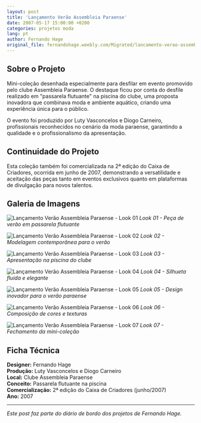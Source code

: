 ```yaml
---
layout: post
title: 'Lançamento Verão Assembleia Paraense'
date: 2007-05-17 15:00:00 +0200
categories: projetos moda
lang: pt
author: Fernando Hage
original_file: fernandohage.weebly.com/Migrated/lancamento-verao-assembleia-paraense.html
---
```


## Sobre o Projeto

Mini-coleção desenhada especialmente para desfilar em evento promovido pelo clube Assembleia Paraense. O destaque ficou por conta do desfile realizado em "passarela flutuante" na piscina do clube, uma proposta inovadora que combinava moda e ambiente aquático, criando uma experiência única para o público.

O evento foi produzido por Luty Vasconcelos e Diogo Carneiro, profissionais reconhecidos no cenário da moda paraense, garantindo a qualidade e o profissionalismo da apresentação.

## Continuidade do Projeto

Esta coleção também foi comercializada na 2ª edição do Caixa de Criadores, ocorrida em junho de 2007, demonstrando a versatilidade e aceitação das peças tanto em eventos exclusivos quanto em plataformas de divulgação para novos talentos.

## Galeria de Imagens

![Lançamento Verão Assembleia Paraense - Look 01](/assets/images/2007-05-17-lancamento-verao-assembleia-paraense-belem-01.jpg)
*Look 01 - Peça de verão em passarela flutuante*

![Lançamento Verão Assembleia Paraense - Look 02](/assets/images/2007-05-17-lancamento-verao-assembleia-paraense-belem-02.jpg)
*Look 02 - Modelagem contemporânea para o verão*

![Lançamento Verão Assembleia Paraense - Look 03](/assets/images/2007-05-17-lancamento-verao-assembleia-paraense-belem-03.jpg)
*Look 03 - Apresentação na piscina do clube*

![Lançamento Verão Assembleia Paraense - Look 04](/assets/images/2007-05-17-lancamento-verao-assembleia-paraense-belem-04.jpg)
*Look 04 - Silhueta fluida e elegante*

![Lançamento Verão Assembleia Paraense - Look 05](/assets/images/2007-05-17-lancamento-verao-assembleia-paraense-belem-05.jpg)
*Look 05 - Design inovador para o verão paraense*

![Lançamento Verão Assembleia Paraense - Look 06](/assets/images/2007-05-17-lancamento-verao-assembleia-paraense-belem-06.jpg)
*Look 06 - Composição de cores e texturas*

![Lançamento Verão Assembleia Paraense - Look 07](/assets/images/2007-05-17-lancamento-verao-assembleia-paraense-belem-07.jpg)
*Look 07 - Fechamento da mini-coleção*

## Ficha Técnica

**Designer:** Fernando Hage  
**Produção:** Luty Vasconcelos e Diogo Carneiro  
**Local:** Clube Assembleia Paraense  
**Conceito:** Passarela flutuante na piscina  
**Comercialização:** 2ª edição do Caixa de Criadores (junho/2007)  
**Ano:** 2007

---

*Este post faz parte do diário de bordo dos projetos de Fernando Hage.*

